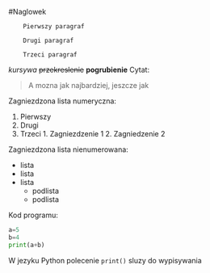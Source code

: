 
#Naglowek

        Pierwszy paragraf

        Drugi paragraf

        Trzeci paragraf

*kursywa* ~~przekreslenie~~ **pogrubienie**
 Cytat:
>A mozna jak najbardziej, jeszcze jak

Zagniezdzona lista numeryczna:
1. Pierwszy 
1. Drugi
1. Trzeci
        1. Zagniezdzenie 1
        2. Zagniedzenie 2

Zagniezdzona lista nienumerowana:
 - lista
 - lista
 - lista
    - podlista
    - podlista

Kod programu:
```py
a=5
b=4
print(a+b)
```
W jezyku Python polecenie `print()` sluzy do wypisywania










